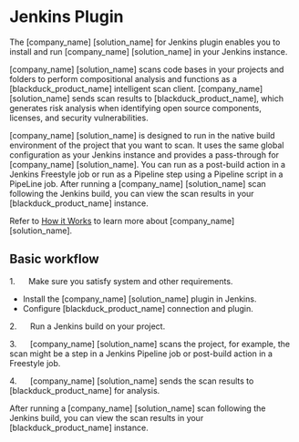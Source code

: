 # Jenkins Plugin

The [company_name] [solution_name] for Jenkins plugin enables you to install and run [company_name] [solution_name] in your Jenkins instance. 

[company_name] [solution_name] scans code bases in your projects and folders to perform compositional analysis and functions as a [blackduck_product_name] intelligent scan client. [company_name] [solution_name] sends scan results to [blackduck_product_name], which generates risk analysis when identifying open source components, licenses, and security vulnerabilities.

[company_name] [solution_name] is designed to run in the native build environment of the project that you want to scan. It uses the same global configuration as your Jenkins instance and provides a pass-through for [company_name] [solution_name]. You can run as a post-build action in a Jenkins Freestyle job or run as a Pipeline step using a Pipeline script in a PipeLine job.
After running a [company_name] [solution_name] scan following the Jenkins build, you can view the scan results in your [blackduck_product_name] instance.

Refer to [How it Works](../../gettingstarted/howitworks.md) to learn more about [company_name] [solution_name].

## Basic workflow
1.      Make sure you satisfy system and other requirements.
*   Install the [company_name] [solution_name] plugin in Jenkins.
*   Configure [blackduck_product_name] connection and plugin.

2.      Run a Jenkins build on your project.

3.      [company_name] [solution_name] scans the project, for example, the scan might be a step in a Jenkins Pipeline job or post-build action in a Freestyle job.

4.      [company_name] [solution_name] sends the scan results to [blackduck_product_name] for analysis.

After running a [company_name] [solution_name] scan following the Jenkins build, you can view the scan results in your [blackduck_product_name] instance.
